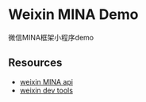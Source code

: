 # Weixin MINA Demo

微信MINA框架小程序demo

## Resources

* [weixin MINA api](http://wxopen.notedown.cn/)
* [weixin dev tools](http://wxopen.notedown.cn/devtools/devtools.html)
